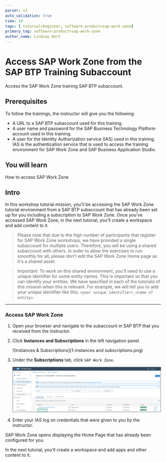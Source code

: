 ```yaml
---
parser: v2
auto_validation: true
time: 10
tags: [ tutorial>beginner, software-product>sap-work-zone]
primary_tag: software-product>sap-work-zone
author_name: Lindsay Bert
---
```


# Access SAP Work Zone from the SAP BTP Training Subaccount
<!-- description --> Access the SAP Work Zone training SAP BTP subaccount.

## Prerequisites
To follow the trainings, the instructor will give you the following:
 - A URL to a SAP BTP subaccount used for this training.
 - A user name and password for the SAP Business Technology Platform account used in this training.
 - A user for the Identity Authorization service (IAS) used in this training. IAS is the authentication service that is used to access the training environment for SAP Work Zone and SAP Business Application Studio.


## You will learn
  How to access SAP Work Zone


## Intro
In this workshop tutorial mission, you'll be accessing the SAP Work Zone tutorial environment from a SAP BTP subaccount that has already been set up for you including a subscription to SAP Work Zone. Once you've accessed SAP Work Zone, in the next tutorial, you'll create a workspace and add content to it.

>Please note that due to the high number of participants that register for SAP Work Zone workshops, we have provided a single subaccount for multiple users. Therefore, you will be using a shared subaccount with others. In order to allow the exercises to run smoothly for all, please don't edit the SAP Work Zone Home page as it's a shared asset.

>Important: To work on this shared environment, you'll need to use a unique identifier for some entity names. This is important so that you can identify your entities. We have specified in each of the tutorials of this mission when this is relevant. For example, we will tell you to add your unique identifier like this: `<your unique identifier>_<name of entity>`.

---

### Access SAP Work Zone


1. Open your browser and navigate to the subaccount in SAP BTP that you received from the instructor.

2. Click **Instances and Subscriptions** in the left navigation panel.

    ![Instances & Subscriptions](1-instances and subscriptions.png)

3. Under the **Subscriptions** tab, click `SAP Work Zone`.

    ![Open work zone](2-open-work-zone.png)

4. Enter your IAS log on credentials that were given to you by the instructor.

SAP Work Zone opens displaying the Home Page that has already been configured for you.

In the next tutorial, you'll create a workspace and add apps and other content to it.


